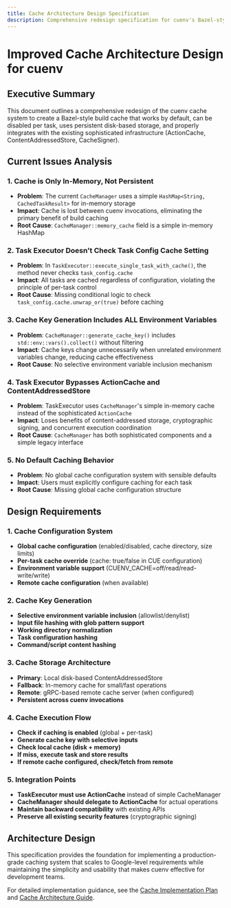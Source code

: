 ```yaml
---
title: Cache Architecture Design Specification
description: Comprehensive redesign specification for cuenv's Bazel-style build cache system
---
```


# Improved Cache Architecture Design for cuenv

## Executive Summary

This document outlines a comprehensive redesign of the cuenv cache system to create a Bazel-style build cache that works by default, can be disabled per task, uses persistent disk-based storage, and properly integrates with the existing sophisticated infrastructure (ActionCache, ContentAddressedStore, CacheSigner).

## Current Issues Analysis

### 1. Cache is Only In-Memory, Not Persistent

- **Problem**: The current `CacheManager` uses a simple `HashMap<String, CachedTaskResult>` for in-memory storage
- **Impact**: Cache is lost between cuenv invocations, eliminating the primary benefit of build caching
- **Root Cause**: `CacheManager::memory_cache` field is a simple in-memory HashMap

### 2. Task Executor Doesn't Check Task Config Cache Setting

- **Problem**: In `TaskExecutor::execute_single_task_with_cache()`, the method never checks `task_config.cache`
- **Impact**: All tasks are cached regardless of configuration, violating the principle of per-task control
- **Root Cause**: Missing conditional logic to check `task_config.cache.unwrap_or(true)` before caching

### 3. Cache Key Generation Includes ALL Environment Variables

- **Problem**: `CacheManager::generate_cache_key()` includes `std::env::vars().collect()` without filtering
- **Impact**: Cache keys change unnecessarily when unrelated environment variables change, reducing cache effectiveness
- **Root Cause**: No selective environment variable inclusion mechanism

### 4. Task Executor Bypasses ActionCache and ContentAddressedStore

- **Problem**: TaskExecutor uses `CacheManager`'s simple in-memory cache instead of the sophisticated `ActionCache`
- **Impact**: Loses benefits of content-addressed storage, cryptographic signing, and concurrent execution coordination
- **Root Cause**: `CacheManager` has both sophisticated components and a simple legacy interface

### 5. No Default Caching Behavior

- **Problem**: No global cache configuration system with sensible defaults
- **Impact**: Users must explicitly configure caching for each task
- **Root Cause**: Missing global cache configuration structure

## Design Requirements

### 1. Cache Configuration System

- **Global cache configuration** (enabled/disabled, cache directory, size limits)
- **Per-task cache override** (cache: true/false in CUE configuration)
- **Environment variable support** (CUENV_CACHE=off/read/read-write/write)
- **Remote cache configuration** (when available)

### 2. Cache Key Generation

- **Selective environment variable inclusion** (allowlist/denylist)
- **Input file hashing with glob pattern support**
- **Working directory normalization**
- **Task configuration hashing**
- **Command/script content hashing**

### 3. Cache Storage Architecture

- **Primary**: Local disk-based ContentAddressedStore
- **Fallback**: In-memory cache for small/fast operations
- **Remote**: gRPC-based remote cache server (when configured)
- **Persistent across cuenv invocations**

### 4. Cache Execution Flow

- **Check if caching is enabled** (global + per-task)
- **Generate cache key with selective inputs**
- **Check local cache (disk + memory)**
- **If miss, execute task and store results**
- **If remote cache configured, check/fetch from remote**

### 5. Integration Points

- **TaskExecutor must use ActionCache** instead of simple CacheManager
- **CacheManager should delegate to ActionCache** for actual operations
- **Maintain backward compatibility** with existing APIs
- **Preserve all existing security features** (cryptographic signing)

## Architecture Design

This specification provides the foundation for implementing a production-grade caching system that scales to Google-level requirements while maintaining the simplicity and usability that makes cuenv effective for development teams.

For detailed implementation guidance, see the [Cache Implementation Plan](/development/cache-implementation-plan/) and [Cache Architecture Guide](/guides/cache-architecture/).
